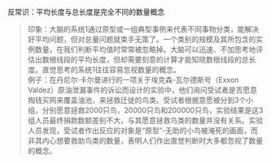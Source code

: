 反常识：平均长度与总长度是完全不同的数量概念
>印象：大脑的系统1通过原型或一组典型事例来代表不同事物分类，能解决好平均问题，但对总量问题就束手无策了。一个类别的规模及其所包含的实例数量，在我们判断平均值时常常被忽略掉。大脑可以迅速、不加思考地评估出数根线段的平均长度，但却需要刻意的计算才能知晓数根线段的总长度。直觉思考的系统1往往容易忽视数量的概念。  
>例子：在丹尼尔·卡尔曼进行的一项关于埃克森-瓦尔德斯号（Exxon Valdez）原油泄漏事件的诉讼而设计的实验中，他们询问受试者是否愿意掏钱买网来覆盖油池，来拯救迁徙的鸟类。受试者根据意愿被分到3个小组，分别愿意拯救2000只鸟，20000只鸟和200000只鸟，实验结果是这3组人员最终捐款数额差别不大，与其愿意拯救鸟类的数量并没有关系。实验人员发现，受试者作出反应的对象是“原型”-无助的小鸟被淹死的画面，而非其内心想要救助鸟类的数量，表明人们作出直觉判断时大多都忽视了数量的概念。